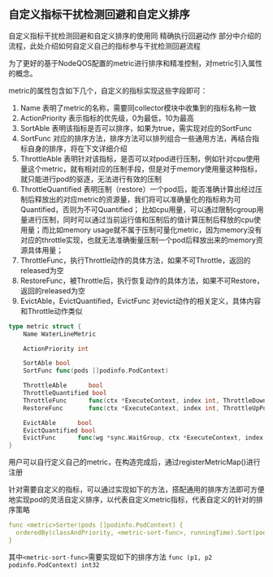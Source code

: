 ## 自定义指标干扰检测回避和自定义排序
自定义指标干扰检测回避和自定义排序的使用同 精确执行回避动作 部分中介绍的流程，此处介绍如何自定义自己的指标参与干扰检测回避流程

为了更好的基于NodeQOS配置的metric进行排序和精准控制，对metric引入属性的概念。

metric的属性包含如下几个，自定义的指标实现这些字段即可：

1. Name 表明了metric的名称，需要同collector模块中收集到的指标名称一致
2. ActionPriority 表示指标的优先级，0为最低，10为最高
3. SortAble 表明该指标是否可以排序，如果为true，需实现对应的SortFunc
4. SortFunc 对应的排序方法，排序方法可以排列组合一些通用方法，再结合指标自身的排序，将在下文详细介绍
5. ThrottleAble 表明针对该指标，是否可以对pod进行压制，例如针对cpu使用量这个metric，就有相对应的压制手段，但是对于memory使用量这种指标，就只能进行pod的驱逐，无法进行有效的压制
6. ThrottleQuantified 表明压制（restore）一个pod后，能否准确计算出经过压制后释放出的对应metric的资源量，我们将可以准确量化的指标称为可Quantified，否则为不可Quantified；
   比如cpu用量，可以通过限制cgroup用量进行压制，同时可以通过当前运行值和压制后的值计算压制后释放的cpu使用量；而比如memory usage就不属于压制可量化metric，因为memory没有对应的throttle实现，也就无法准确衡量压制一个pod后释放出来的memory资源具体用量；
7. ThrottleFunc，执行Throttle动作的具体方法，如果不可Throttle，返回的released为空
8. RestoreFunc，被Throttle后，执行恢复动作的具体方法，如果不可Restore，返回的released为空
9. EvictAble，EvictQuantified，EvictFunc 对evict动作的相关定义，具体内容和Throttle动作类似

```go
type metric struct {
	Name WaterLineMetric

	ActionPriority int

	SortAble bool
	SortFunc func(pods []podinfo.PodContext)

	ThrottleAble      bool
	ThrottleQuantified bool
	ThrottleFunc      func(ctx *ExecuteContext, index int, ThrottleDownPods ThrottlePods, totalReleasedResource *ReleaseResource) (errPodKeys []string, released ReleaseResource)
	RestoreFunc       func(ctx *ExecuteContext, index int, ThrottleUpPods ThrottlePods, totalReleasedResource *ReleaseResource) (errPodKeys []string, released ReleaseResource)

	EvictAble      bool
	EvictQuantified bool
	EvictFunc      func(wg *sync.WaitGroup, ctx *ExecuteContext, index int, totalReleasedResource *ReleaseResource, EvictPods EvictPods) (errPodKeys []string, released ReleaseResource)
}
```

用户可以自行定义自己的metric，在构造完成后，通过registerMetricMap()进行注册

针对需要自定义的指标，可以通过实现如下的方法，搭配通用的排序方法即可方便地实现pod的灵活自定义排序，以代表自定义metric指标，<metric-sort-func>代表自定义的针对的排序策略
```yaml
func <metric>Sorter(pods []podinfo.PodContext) {
  orderedBy(classAndPriority, <metric-sort-func>, runningTime).Sort(pods)
}
```
其中`<metric-sort-func>`需要实现如下的排序方法
`func (p1, p2 podinfo.PodContext) int32` 